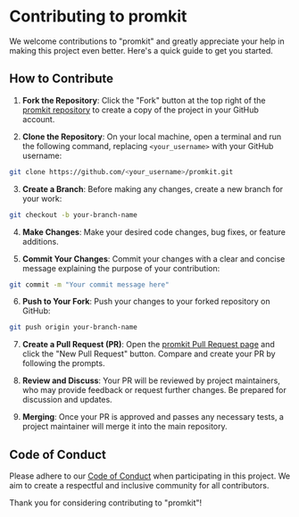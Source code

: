 # Contributing to promkit

We welcome contributions to "promkit" and greatly appreciate your help in making
this project even better. Here's a quick guide to get you started.

## How to Contribute

1. **Fork the Repository**: Click the "Fork" button at the top right of the
[promkit repository](https://github.com/ynqa/promkit) to create a copy of the
project in your GitHub account.

2. **Clone the Repository**: On your local machine, open a terminal and run the
following command, replacing `<your_username>` with your GitHub username:

```bash
git clone https://github.com/<your_username>/promkit.git
```

3. **Create a Branch**: Before making any changes, create a new branch for your
work:

```bash
git checkout -b your-branch-name
```

4. **Make Changes**: Make your desired code changes, bug fixes, or feature
additions.

5. **Commit Your Changes**: Commit your changes with a clear and concise message
explaining the purpose of your contribution:

```bash
git commit -m "Your commit message here"
```

6. **Push to Your Fork**: Push your changes to your forked repository on GitHub:

```bash
git push origin your-branch-name
```

7. **Create a Pull Request (PR)**: Open the
[promkit Pull Request page](https://github.com/ynqa/promkit/pulls) and click the
"New Pull Request" button. Compare and create your PR by following the prompts.

8. **Review and Discuss**: Your PR will be reviewed by project maintainers, who
may provide feedback or request further changes. Be prepared for discussion and
updates.

9. **Merging**: Once your PR is approved and passes any necessary tests, a
project maintainer will merge it into the main repository.

## Code of Conduct

Please adhere to our [Code of Conduct](CODE_OF_CONDUCT.md) when participating in
this project. We aim to create a respectful and inclusive community for all
contributors.

Thank you for considering contributing to "promkit"!
